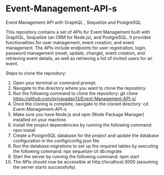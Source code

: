 # Event-Management-API-s
Event Management API with GraphQL , Sequelize and PostgreSQL

This repository contains a set of APIs for Event Management built with GraphQL, Sequelize (an ORM for Node.js), and PostgreSQL. It provides functionalities for user management, event creation, and event management. The APIs include endpoints for user registration, login, password management (reset, update, change), event creation, and retrieving event details, as well as retrieving a list of invited users for an event.

Steps to clone the repository:
1. Open your terminal or command prompt.
2. Navigate to the directory where you want to clone the repository.
3. Run the following command to clone the repository:
    git clone https://github.com/priyayadav13/Event-Management-API-s/
4. Once the cloning is complete, navigate to the cloned directory:
    cd Event-Management-API-s
5. Make sure you have Node.js and npm (Node Package Manager) installed on your machine.
6. Install the project dependencies by running the following command:
    npm install
7. Create a PostgreSQL database for the project and update the database configuration in the config/config.json file.
8. Run the database migrations to set up the required tables by executing the following command:
    npx sequelize-cli db:migrate
9. Start the server by running the following command:
    npm start
10. The APIs should now be accessible at http://localhost:3000 (assuming the server starts successfully).


